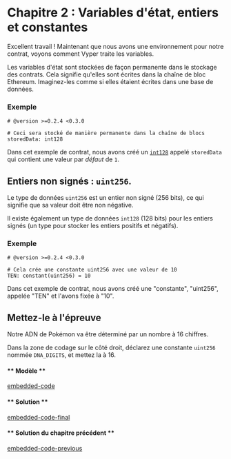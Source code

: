 <!-- Add translation for the following page: https://vyper.fun/#/1/state_vars_and_ints
Do NOT change the code below. The below code runs the code editor -->

# Chapitre 2 : Variables d'état, entiers et constantes

Excellent travail ! Maintenant que nous avons une environnement pour notre contrat, voyons comment Vyper traite les variables.

Les variables d'état sont stockées de façon permanente dans le stockage des contrats. Cela signifie qu'elles sont écrites dans la chaîne de bloc Ethereum. Imaginez-les comme si elles étaient écrites dans une base de données.

### Exemple

```vyper
# @version >=0.2.4 <0.3.0

# Ceci sera stocké de manière permanente dans la chaîne de blocs
storedData: int128
```

Dans cet exemple de contrat, nous avons créé un [`int128`](https://vyper.readthedocs.io/en/stable/types.html#signed-integer-128-bit) appelé `storedData` qui contient une valeur par _défaut_ de `1`.

## Entiers non signés : `uint256`.

Le type de données `uint256` est un entier non signé (256 bits), ce qui signifie que sa valeur doit être non négative.

Il existe également un type de données `int128` (128 bits) pour les entiers signés (un type pour stocker les entiers positifs et négatifs).

### Exemple

```vyper
# @version >=0.2.4 <0.3.0

# Cela crée une constante uint256 avec une valeur de 10
TEN: constant(uint256) = 10
```

Dans cet exemple de contrat, nous avons créé une "constante", "uint256", appelée "TEN" et l'avons fixée à "10".

## Mettez-le à l'épreuve

Notre ADN de Pokémon va être déterminé par un nombre à 16 chiffres.

Dans la zone de codage sur le côté droit, déclarez une constante `uint256` nommée `DNA_DIGITS`, et mettez la à 16.

<!-- tabs:start -->

#### ** Modèle **

[embedded-code](../assets/1/1.2-template-code.vy ':include :type=code embed-template')

#### ** Solution **

[embedded-code-final](../assets/1/1.2-finished-code.vy ':include :type=code embed-final')

#### ** Solution du chapitre précédent **

[embedded-code-previous](../assets/1/1.1-finished-code.vy ':include :type=code embed-previous')

<!-- tabs:end -->
